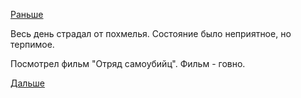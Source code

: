 [Раньше](2017.10.28.md)

Весь день страдал от похмелья. Состояние было неприятное, но терпимое.

Посмотрел фильм "Отряд самоубийц". Фильм - говно.

[Дальше](2017.10.30.md)